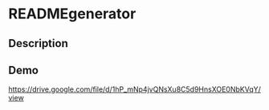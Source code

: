 # READMEgenerator

## Description

## Demo

https://drive.google.com/file/d/1hP_mNp4jvQNsXu8C5d9HnsXOE0NbKVqY/view